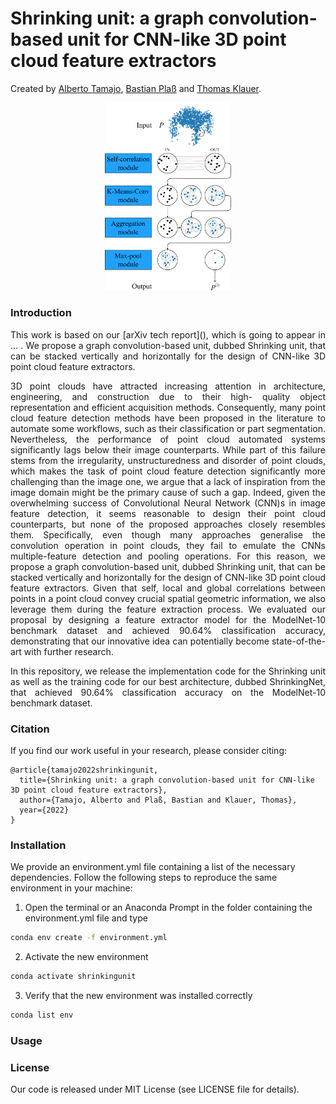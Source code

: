 # Shrinking unit: a graph convolution-based unit for CNN-like 3D point cloud feature extractors
Created by <a href="https://albertotamajo.github.io/" target="_blank">Alberto Tamajo</a>, <a href="https://i3mainz.hs-mainz.de/team/bastianplass/" target="_blank">Bastian Plaß</a> and <a href="https://i3mainz.hs-mainz.de/team/thomasklauer/" target="_blank">Thomas Klauer</a>.

<p align="center">
  <img src="https://github.com/albertotamajo/Shrinking-unit/blob/main/doc/ShrinkingUnitIllustrated.png", width="40%", height="40%"/>
</p>

### Introduction
<p align="justify">
This work is based on our [arXiv tech report](), which is going to appear in ... . We propose a graph convolution-based unit, dubbed Shrinking unit, that can be stacked vertically and horizontally for the design of CNN-like 3D point cloud feature extractors.
</p>
<p align="justify">
3D point clouds have attracted increasing attention in architecture, engineering, and construction due to their high- quality object representation and efficient acquisition methods. Consequently, many point cloud feature detection methods have been proposed in the literature to automate some workflows, such as their classification or part segmentation. Nevertheless, the performance of point cloud automated systems significantly lags below their image counterparts. While part of this failure stems from the irregularity, unstructuredness and disorder of point clouds, which makes the task of point cloud feature detection significantly more challenging than the image one, we argue that a lack of inspiration from the image domain might be the primary cause of such a gap. Indeed, given the overwhelming
success of Convolutional Neural Network (CNN)s in image feature detection, it seems reasonable to design their point cloud counterparts, but none of the proposed approaches closely resembles them. Specifically, even though many approaches generalise the convolution operation in point clouds, they fail to emulate the
CNNs multiple-feature detection and pooling operations. For this reason, we propose a graph convolution-based unit, dubbed Shrinking unit, that can be stacked vertically and horizontally for the design of CNN-like 3D point cloud feature extractors. Given that self, local and global correlations between points in a point cloud convey crucial spatial geometric information, we also leverage them during the feature extraction process. We evaluated our proposal by designing a feature extractor model for the ModelNet-10 benchmark dataset and achieved 90.64% classification accuracy, demonstrating that our innovative idea can potentially become state-of-the-art with further research.
</p>
<p align="justify">
In this repository, we release the implementation code for the Shrinking unit as well as the training code for our best architecture, dubbed ShrinkingNet, that achieved 90.64% classification accuracy on the ModelNet-10 benchmark dataset.
</p>

### Citation
If you find our work useful in your research, please consider citing:

	@article{tamajo2022shrinkingunit,
	  title={Shrinking unit: a graph convolution-based unit for CNN-like 3D point cloud feature extractors},
	  author={Tamajo, Alberto and Plaß, Bastian and Klauer, Thomas},
	  year={2022}
	}
### Installation
We provide an environment.yml file containing a list of the necessary dependencies.
Follow the following steps to reproduce the same environment in your machine:
1) Open the terminal or an Anaconda Prompt in the folder containing the environment.yml file and type
```bash
conda env create -f environment.yml
```
2) Activate the new environment
```bash
conda activate shrinkingunit
```
3) Verify that the new environment was installed correctly
```bash
conda list env
```
### Usage
### License
Our code is released under MIT License (see LICENSE file for details).
